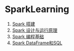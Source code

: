 # SparkLearning
1. [Spark 搭建](https://www.yuque.com/encho/notebook/ehoe97)
2. [Spark 设计与运行原理](https://www.yuque.com/encho/notebook/gac3hd)
3. [Spark 编程基础](https://www.yuque.com/encho/notebook/rgykv4)
4. [Spark DataFrame和SQL](https://www.yuque.com/encho/notebook/pbmlb3)
